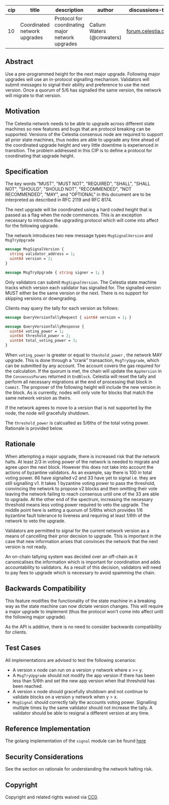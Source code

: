 | cip | title                      | description                                | author                  | discussions-to                                                                                     | status | type           | category | created    |
|-----|----------------------------|--------------------------------------------|-------------------------|----------------------------------------------------------------------------------------------------|--------|----------------|----------|------------|
| 10  | Coordinated network upgrades | Protocol for coordinating major network upgrades | Callum Waters (@cmwaters) | [forum.celestia.org](https://forum.celestia.org/t/cip-coordinated-network-upgrades/1367)             | Final  | Standards Track | Core     | 2023-12-07 |

## Abstract

Use a pre-programmed height for the next major upgrade. Following major upgrades will use an in-protocol signalling mechanism. Validators will submit messages to signal their ability and preference to use the next version. Once a quorum of 5/6 has signalled the same version, the network will migrate to that version.

## Motivation

The Celestia network needs to be able to upgrade across different state machines so new features and bugs that are protocol breaking can be supported. Versions of the Celestia consensus node are required to support all prior state machines, thus nodes are able to upgrade any time ahead of the coordinated upgrade height and very little downtime is experienced in transition. The problem addressed in this CIP is to define a protocol for coordinating that upgrade height.

## Specification

The key words "MUST", "MUST NOT", "REQUIRED", "SHALL", "SHALL NOT", "SHOULD", "SHOULD NOT", "RECOMMENDED", "NOT RECOMMENDED", "MAY", and "OPTIONAL" in this document are to be interpreted as described in RFC 2119 and RFC 8174.

The next upgrade will be coordinated using a hard coded height that is passed as a flag when the node commences. This is an exception necessary to introduce the upgrading protocol which will come into affect for the following upgrade.

The network introduces two new message types `MsgSignalVersion` and `MsgTryUpgrade`

```protobuf
message MsgSignalVersion {
  string validator_address = 1;
  uint64 version = 2;
}

message MsgTryUpgrade { string signer = 1; }
```

Only validators can submit `MsgSignalVersion`. The Celestia state machine tracks which version each validator has signalled for. The signalled version MUST either be the same version or the next. There is no support for skipping versions or downgrading.

Clients may query the tally for each version as follows:

```protobuf
message QueryVersionTallyRequest { uint64 version = 1; }

message QueryVersionTallyResponse {
  uint64 voting_power = 1;
  uint64 threshold_power = 2;
  uint64 total_voting_power = 3;
}
```

When `voting_power` is greater or equal to `theshold_power` , the network MAY upgrade. This is done through a “crank” transaction, `MsgTryUpgrade`, which can be submitted by any account. The account covers the gas required for the calculation. If the quorum is met, the chain will update the `AppVersion` in the `ConsensusParams` returned in `EndBlock`. Celestia will reset the tally and perform all necessary migrations at the end of processing that block in `Commit`. The proposer of the following height will include the new version in the block. As is currently, nodes will only vote for blocks that match the same network version as theirs.

If the network agrees to move to a version that is not supported by the node, the node will gracefully shutdown.

The `threshold_power` is calcualted as 5/6ths of the total voting power. Rationale is provided below.

## Rationale

When attempting a major upgrade, there is increased risk that the network halts. At least 2/3 in voting power of the network is needed to migrate and agree upon the next block. However this does not take into account the actions of byzantine validators. As an example, say there is 100 in total voting power. 66 have signalled v2 and 33 have yet to signal i.e. they are still signalling v1. It takes 1 byzantine voting power to pass the threshold, convincing the network to propose v2 blocks and then omitting their vote leaving the network failing to reach consensus until one of the 33 are able to upgrade. At the other end of the spectrum, increasing the necessary threshold means less voting power required to veto the upgrade. The middle point here is setting a quorum of 5/6ths which provides 1/6 byzantine fault tolerance to liveness and requiring at least 1/6th of the network to veto the upgrade.

Validators are permitted to signal for the current network version as a means of cancelling their prior decision to upgrade. This is important in the case that new information arises that convinces the network that the next version is not ready.

An on-chain tallying system was decided over an off-chain as it canonicalises the information which is important for coordination and adds accountability to validators. As a result of this decision, validators will need to pay fees to upgrade which is necessary to avoid spamming the chain.

## Backwards Compatibility

This feature modifies the functionality of the state machine in a breaking way as the state machine can now dictate version changes. This will require a major upgrade to implement (thus the protocol won’t come into affect until the following major upgrade).

As the API is additive, there is no need to consider backwards compatibility for clients.

## Test Cases

All implementations are advised to test the following scenarios:

- A version x node can run on a version y network where x >= y.
- A `MsgTryUpgrade` should not modify the app version if there has been less than 5/6th and set the new app version when that threshold has been reached.
- A version x node should gracefully shutdown and not continue to validate blocks on a version y network when y > x.
- `MsgSignal` should correctly tally the accounts voting power. Signalling multiple times by the same validator should not increase the tally. A validator should be able to resignal a different version at any time.

## Reference Implementation

The golang implementation of the `signal` module can be found [here](https://github.com/celestiaorg/celestia-app/tree/main/x/signal)

## Security Considerations

See the section on rationale for understanding the network halting risk.

## Copyright

Copyright and related rights waived via [CC0](../LICENSE).
